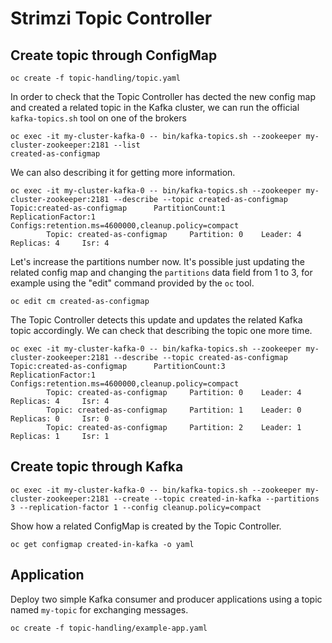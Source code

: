 # Strimzi Topic Controller

## Create topic through ConfigMap

```
oc create -f topic-handling/topic.yaml
```

In order to check that the Topic Controller has dected the new config map and created a related topic in the Kafka cluster, we can run the official `kafka-topics.sh` tool on one of the brokers

```
oc exec -it my-cluster-kafka-0 -- bin/kafka-topics.sh --zookeeper my-cluster-zookeeper:2181 --list
created-as-configmap
```

We can also describing it for getting more information.

```
oc exec -it my-cluster-kafka-0 -- bin/kafka-topics.sh --zookeeper my-cluster-zookeeper:2181 --describe --topic created-as-configmap
Topic:created-as-configmap      PartitionCount:1        ReplicationFactor:1     Configs:retention.ms=4600000,cleanup.policy=compact
        Topic: created-as-configmap     Partition: 0    Leader: 4       Replicas: 4     Isr: 4
```

Let's increase the partitions number now.
It's possible just updating the related config map and changing the `partitions` data field from 1 to 3, for example using the "edit" command provided by the `oc` tool.

```
oc edit cm created-as-configmap
```

The Topic Controller detects this update and updates the related Kafka topic accordingly.
We can check that describing the topic one more time.

```
oc exec -it my-cluster-kafka-0 -- bin/kafka-topics.sh --zookeeper my-cluster-zookeeper:2181 --describe --topic created-as-configmap
Topic:created-as-configmap      PartitionCount:3        ReplicationFactor:1     Configs:retention.ms=4600000,cleanup.policy=compact
        Topic: created-as-configmap     Partition: 0    Leader: 4       Replicas: 4     Isr: 4
        Topic: created-as-configmap     Partition: 1    Leader: 0       Replicas: 0     Isr: 0
        Topic: created-as-configmap     Partition: 2    Leader: 1       Replicas: 1     Isr: 1
```

## Create topic through Kafka

```
oc exec -it my-cluster-kafka-0 -- bin/kafka-topics.sh --zookeeper my-cluster-zookeeper:2181 --create --topic created-in-kafka --partitions 3 --replication-factor 1 --config cleanup.policy=compact
```

Show how a related ConfigMap is created by the Topic Controller.

```
oc get configmap created-in-kafka -o yaml
```

## Application

Deploy two simple Kafka consumer and producer applications using a topic named `my-topic` for exchanging messages.

```
oc create -f topic-handling/example-app.yaml
```